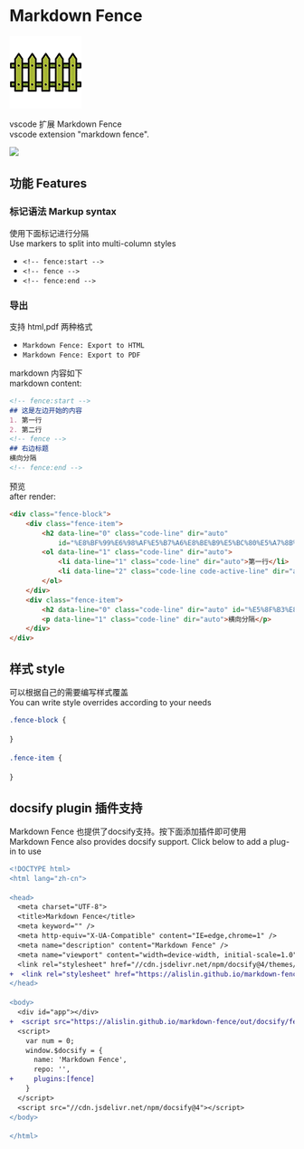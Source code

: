 # Markdown Fence

![](/media/markdown-fence-128.png)

vscode 扩展 Markdown Fence  
vscode extension "markdown fence". 

![](https://alislin.github.io/markdown-fence/assets/img/README_20250320-092003.png)

## 功能 Features
<!-- fence:start -->
### 标记语法 Markup syntax
使用下面标记进行分隔  
Use markers to split into multi-column styles
- `<!-- fence:start -->`
- `<!-- fence -->`
- `<!-- fence:end -->`

<!-- fence -->
### 导出
支持 html,pdf 两种格式
- `Markdown Fence: Export to HTML`
- `Markdown Fence: Export to PDF`
<!-- fence:end -->

markdown 内容如下  
markdown content:
```markdown
<!-- fence:start -->
## 这是左边开始的内容
1. 第一行
2. 第二行
<!-- fence -->
## 右边标题
横向分隔
<!-- fence:end -->
```

预览  
after render:
```html
<div class="fence-block">
    <div class="fence-item">
        <h2 data-line="0" class="code-line" dir="auto"
            id="%E8%BF%99%E6%98%AF%E5%B7%A6%E8%BE%B9%E5%BC%80%E5%A7%8B%E7%9A%84%E5%86%85%E5%AE%B9">这是左边开始的内容</h2>
        <ol data-line="1" class="code-line" dir="auto">
            <li data-line="1" class="code-line" dir="auto">第一行</li>
            <li data-line="2" class="code-line code-active-line" dir="auto">第二行</li>
        </ol>
    </div>
    <div class="fence-item">
        <h2 data-line="0" class="code-line" dir="auto" id="%E5%8F%B3%E8%BE%B9%E6%A0%87%E9%A2%98">右边标题</h2>
        <p data-line="1" class="code-line" dir="auto">横向分隔</p>
    </div>
</div>
```
## 样式 style
可以根据自己的需要编写样式覆盖  
You can write style overrides according to your needs
```css
.fence-block {

}

.fence-item {

}
```

## docsify plugin 插件支持
Markdown Fence 也提供了docsify支持。按下面添加插件即可使用  
Markdown Fence also provides docsify support. Click below to add a plug-in to use

```diff
<!DOCTYPE html>
<html lang="zh-cn">

<head>
  <meta charset="UTF-8">
  <title>Markdown Fence</title>
  <meta keyword="" />
  <meta http-equiv="X-UA-Compatible" content="IE=edge,chrome=1" />
  <meta name="description" content="Markdown Fence" />
  <meta name="viewport" content="width=device-width, initial-scale=1.0">
  <link rel="stylesheet" href="//cdn.jsdelivr.net/npm/docsify@4/themes/vue.css" />
+  <link rel="stylesheet" href="https://alislin.github.io/markdown-fence/css/fence.css" />
</head>

<body>
  <div id="app"></div>
+  <script src="https://alislin.github.io/markdown-fence/out/docsify/fence.js"></script>
  <script>
    var num = 0;
    window.$docsify = {
      name: 'Markdown Fence',
      repo: '',
+     plugins:[fence]
    }
  </script>
  <script src="//cdn.jsdelivr.net/npm/docsify@4"></script>
</body>

</html>
```

<!-- ## Obisdian 支持
- [ ] 计划中 -->

<!-- ## Marp 支持
- [ ] 计划中 -->
